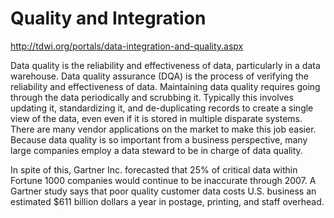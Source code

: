 Quality and Integration
========================
http://tdwi.org/portals/data-integration-and-quality.aspx

Data quality is the reliability and effectiveness of data, particularly in a data warehouse. 
Data quality assurance (DQA) is the process of verifying the reliability and effectiveness of data. 
Maintaining data quality requires going through the data periodically and scrubbing it. 
Typically this involves updating it, standardizing it, and de-duplicating records to create a 
single view of the data, even even if it is stored in multiple disparate systems. 
There are many vendor applications on the market to make this job easier.
Because data quality is so important from a business perspective, many large companies 
employ a data steward to be in charge of data quality. 

In spite of this, Gartner Inc. forecasted that 25% of critical data within Fortune 1000 
companies would continue to be inaccurate through 2007. A Gartner study says that poor quality 
customer data costs U.S. business an estimated $611 billion dollars a year 
in postage, printing, and staff overhead. 
